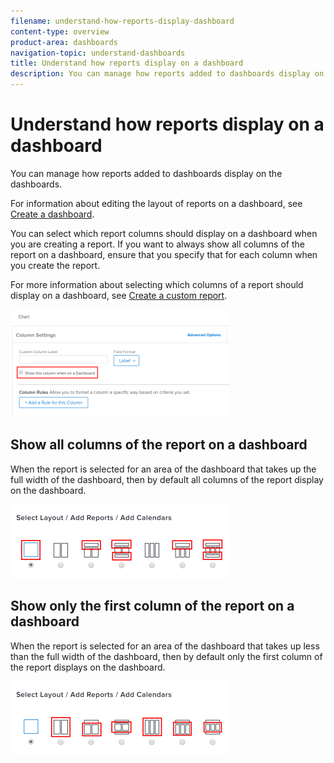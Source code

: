 ```yaml
---
filename: understand-how-reports-display-dashboard
content-type: overview
product-area: dashboards
navigation-topic: understand-dashboards
title: Understand how reports display on a dashboard
description: You can manage how reports added to dashboards display on the dashboards.
---
```


# Understand how reports display on a dashboard

You can manage how reports added to dashboards display on the dashboards.

For information about editing the layout of reports on a dashboard, see [Create a dashboard](../../../reports-and-dashboards/dashboards/creating-and-managing-dashboards/create-dashboard.md).

You can select which report columns should display on a dashboard when you are creating a report. If you want to always show all columns of the report on a dashboard, ensure that you specify that for each column when you create the report.

For more information about selecting which columns of a report should display on a dashboard, see [Create a custom report](../../../reports-and-dashboards/reports/creating-and-managing-reports/create-custom-report.md).

<!--
<img src="assets/qs-show-in-dashboard-350x172.png" style="width: 350;height: 172;" data-mc-conditions="QuicksilverOrClassic.Quicksilver">
-->

![](assets/qs-show-in-dashboard-350x172.png)

## Show all columns of the report on a dashboard

When the report is selected for an area of the dashboard that takes up the full width of the dashboard, then by default all columns of the report display on the dashboard.

<!--
<img src="assets/qs-dashboard-full-reports-350x118.png" style="width: 350;height: 118;" data-mc-conditions="QuicksilverOrClassic.Quicksilver">
-->

![](assets/qs-dashboard-full-reports-350x118.png)

## Show only the first column of the report on a dashboard

When the report is selected for an area of the dashboard that takes up less than the full width of the dashboard, then by default only the first column of the report displays on the dashboard.

<!--
<img src="assets/qs-dashboard-truncated-reports-350x118.png" style="width: 350;height: 118;" data-mc-conditions="QuicksilverOrClassic.Quicksilver">
-->

![](assets/qs-dashboard-truncated-reports-350x118.png)

